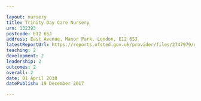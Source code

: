 ```yaml
---

layout: nursery
title: Trinity Day Care Nursery
urn: 132393
postcode: E12 6SJ
address: East Avenue, Manor Park, London, E12 6SJ
latestReportUrl: https://reports.ofsted.gov.uk/provider/files/2747979/urn/132393.pdf
teaching: 2
development: 2
leadership: 2
outcomes: 2
overall: 2
date: 01 April 2018 
datePublish: 19 December 2017

---
```

